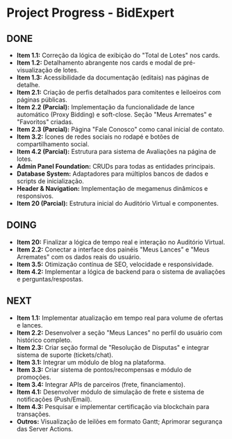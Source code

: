 # Project Progress - BidExpert

## DONE
- **Item 1.1:** Correção da lógica de exibição do "Total de Lotes" nos cards.
- **Item 1.2:** Detalhamento abrangente nos cards e modal de pré-visualização de lotes.
- **Item 1.3:** Acessibilidade da documentação (editais) nas páginas de detalhe.
- **Item 2.1:** Criação de perfis detalhados para comitentes e leiloeiros com páginas públicas.
- **Item 2.2 (Parcial):** Implementação da funcionalidade de lance automático (Proxy Bidding) e soft-close. Seção "Meus Arremates" e "Favoritos" criadas.
- **Item 2.3 (Parcial):** Página "Fale Conosco" como canal inicial de contato.
- **Item 3.2:** Ícones de redes sociais no rodapé e botões de compartilhamento social.
- **Item 4.2 (Parcial):** Estrutura para sistema de Avaliações na página de lotes.
- **Admin Panel Foundation:** CRUDs para todas as entidades principais.
- **Database System:** Adaptadores para múltiplos bancos de dados e scripts de inicialização.
- **Header & Navigation:** Implementação de megamenus dinâmicos e responsivos.
- **Item 20 (Parcial):** Estrutura inicial do Auditório Virtual e componentes.

## DOING
- **Item 20:** Finalizar a lógica de tempo real e interação no Auditório Virtual.
- **Item 2.2:** Conectar a interface dos painéis "Meus Lances" e "Meus Arremates" com os dados reais do usuário.
- **Item 3.5:** Otimização contínua de SEO, velocidade e responsividade.
- **Item 4.2:** Implementar a lógica de backend para o sistema de avaliações e perguntas/respostas.

## NEXT
- **Item 1.1:** Implementar atualização em tempo real para volume de ofertas e lances.
- **Item 2.2:** Desenvolver a seção "Meus Lances" no perfil do usuário com histórico completo.
- **Item 2.3:** Criar seção formal de "Resolução de Disputas" e integrar sistema de suporte (tickets/chat).
- **Item 3.1:** Integrar um módulo de blog na plataforma.
- **Item 3.3:** Criar sistema de pontos/recompensas e módulo de promoções.
- **Item 3.4:** Integrar APIs de parceiros (frete, financiamento).
- **Item 4.1:** Desenvolver módulo de simulação de frete e sistema de notificações (Push/Email).
- **Item 4.3:** Pesquisar e implementar certificação via blockchain para transações.
- **Outros:** Visualização de leilões em formato Gantt; Aprimorar segurança das Server Actions.
